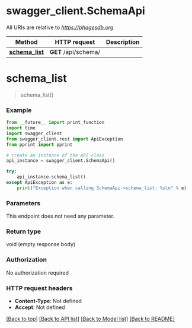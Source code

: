 # swagger_client.SchemaApi

All URIs are relative to *https://phagesdb.org*

Method | HTTP request | Description
------------- | ------------- | -------------
[**schema_list**](SchemaApi.md#schema_list) | **GET** /api/schema/ | 


# **schema_list**
> schema_list()



### Example
```python
from __future__ import print_function
import time
import swagger_client
from swagger_client.rest import ApiException
from pprint import pprint

# create an instance of the API class
api_instance = swagger_client.SchemaApi()

try:
    api_instance.schema_list()
except ApiException as e:
    print("Exception when calling SchemaApi->schema_list: %s\n" % e)
```

### Parameters
This endpoint does not need any parameter.

### Return type

void (empty response body)

### Authorization

No authorization required

### HTTP request headers

 - **Content-Type**: Not defined
 - **Accept**: Not defined

[[Back to top]](#) [[Back to API list]](../README.md#documentation-for-api-endpoints) [[Back to Model list]](../README.md#documentation-for-models) [[Back to README]](../README.md)

